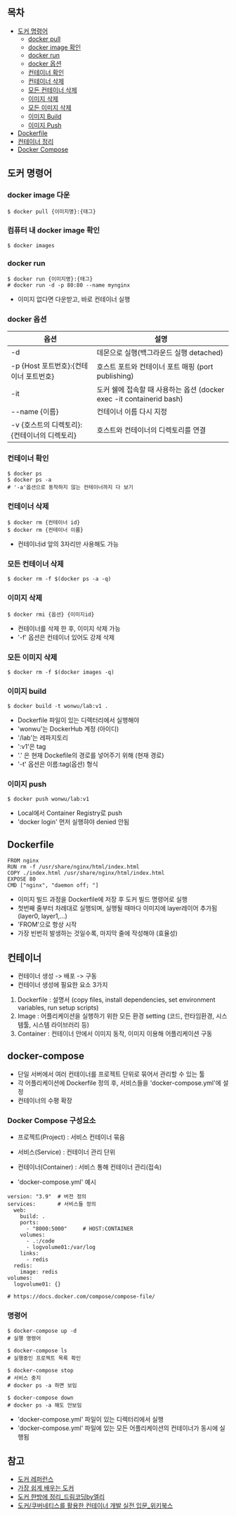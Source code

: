 
## 목차
- [도커 명령어](#도커-명령어)
  - [docker pull](#docker-image-다운)
  - [docker image 확인](#컴퓨터-내-docker-image-확인)
  - [docker run](#docker-run)
  - [docker 옵션](#docker-옵션)
  - [컨테이너 확인](#컨테이너-확인)
  - [컨테이너 삭제](#컨테이너-삭제)
  - [모든 컨테이너 삭제](#모든-컨테이너-삭제)
  - [이미지 삭제](#이미지-삭제)
  - [모든 이미지 삭제](#모든-이미지-삭제)
  - [이미지 Build](#이미지-build)
  - [이미지 Push](#이미지-push)
- [Dockerfile](#Dockerfile)
- [컨테이너 정리](#컨테이너)
- [Docker Compose](#docker-compose)

## 도커 명령어
### docker image 다운
```
$ docker pull {이미지명}:{태그}
```

### 컴퓨터 내 docker image 확인
```
$ docker images
```

### docker run
```
$ docker run {이미지명}:{태그}
# docker run -d -p 80:80 --name mynginx
```
- 이미지 없다면 다운받고, 바로 컨테이너 실행 

### docker 옵션
|옵션  |설명   |
------|------------------------
-d| 데몬으로 실행(백그라운드 실행 detached)
-p {Host 포트번호}:{컨테이너 포트번호} | 호스트 포트와 컨테이너 포트 매핑 (port publishing)
-it| 도커 쉘에 접속할 때 사용하는 옵션 (docker exec -it containerid bash)
--name {이름}| 컨테이너 이름 다시 지정
-v {호스트의 디렉토리}:{컨테이너의 디렉토리}| 호스트와 컨테이너의 디렉토리를 연결

### 컨테이너 확인
```
$ docker ps
$ docker ps -a 
# '-a'옵션으로 동작하지 않는 컨테이너까지 다 보기
```

### 컨테이너 삭제
```
$ docker rm {컨테이너 id}
$ docker rm {컨테이너 이름}
```
- 컨테이너id 앞의 3자리만 사용해도 가능

### 모든 컨테이너 삭제
```
$ docker rm -f $(docker ps -a -q)
```

### 이미지 삭제
```
$ docker rmi {옵션} {이미지id}
```
- 컨테이너를 삭제 한 후, 이미지 삭제 가능
- '-f' 옵션은 컨테이너 있어도 강제 삭제

### 모든 이미지 삭제
```
$ docker rm -f $(docker images -q)
```

### 이미지 build
```
$ docker build -t wonwu/lab:v1 .
```
- Dockerfile 파일이 있는 디렉터리에서 실행해야
- 'wonwu'는 DockerHub 계정 (아이디)
- '/lab'는 레파지토리
- ':v1'은 tag
- '.' 은 현재 Dockefile의 경로를 넣어주기 위해 (현재 경로)
- '-t' 옵션은 이름:tag(옵션) 형식 

### 이미지 push
```
$ docker push wonwu/lab:v1
```
- Local에서 Container Registry로 push
- 'docker login' 먼저 실행햐야 denied 안됨

## Dockerfile
```
FROM nginx 
RUN rm -f /usr/share/nginx/html/index.html 
COPY ./index.html /usr/share/nginx/html/index.html 
EXPOSE 80 
CMD ["nginx", "daemon off; "]

```
- 이미지 빌드 과정을 Dockerfile에 저장 후 도커 빌드 명령어로 실행
- 첫번째 줄부터 차례대로 실행되며, 실행될 때마다 이미지에 layer레이어 추가됨 (layer0, layer1,...)
- 'FROM'으로 항상 시작
- 가장 빈번히 발생하는 것일수록, 마지막 줄에 작성해야 (효율성)

## 컨테이너
- 컨테이너 생성 -> 배포 -> 구동
- 컨테이너 생성에 필요한 요소 3가지
1. Dockerfile : 설명서 (copy files, install dependencies, set environment variables, run setup scripts) 
2. Image : 어플리케이션을 실행하기 위한 모든 환경 setting (코드, 런타임환경, 시스템툴, 시스템 라이브러리 등)
3. Container : 컨테이너 안에서 이미지 동작, 이미지 이용해 어플리케이션 구동

## docker-compose
- 단일 서버에서 여러 컨테이너를 프로젝트 단위로 묶어서 관리할 수 있는 툴
- 각 어플리케이션에 Dockerfile 정의 후, 서비스들을 'docker-compose.yml'에 설정
- 컨테이너의 수평 확장

### Docker Compose 구성요소
- 프로젝트(Project) : 서비스 컨테이너 묶음
- 서비스(Service) : 컨테이너 관리 단위
- 컨테이너(Container) : 서비스 통해 컨테이너 관리(접속)

- 'docker-compose.yml' 예시
```
version: "3.9"  # 버전 정의
services:       # 서비스들 정의
  web:         
    build: .
    ports:
      - "8000:5000"     # HOST:CONTAINER
    volumes:
      - .:/code
      - logvolume01:/var/log
    links:
      - redis
  redis:         
    image: redis
volumes:
  logvolume01: {}
  
# https://docs.docker.com/compose/compose-file/
  ```

### 명령어
```
$ docker-compose up -d
# 실행 명령어

$ docker-compose ls
# 실행중인 프로젝트 목록 확인

$ docker-compose stop
# 서비스 중지
# docker ps -a 하면 보임

$ docker-compose down
# docker ps -a 해도 안보임

```
- 'docker-compose.yml' 파일이 있는 디렉터리에서 실행
- 'docker-compose.yml' 파일에 있는 모든 어플리케이션의 컨테이너가 동시에 실행됨

## 참고
- [도커 레퍼런스](https://docs.docker.com/engine/reference/run/)
- [가장 쉽게 배우는 도커](https://www.yalco.kr/36_docker/)
- [도커 한방에 정리_드림코딩by엘리](https://youtu.be/LXJhA3VWXFA?t=526)
- [도커/쿠버네티스를 활용한 컨테이너 개발 실전 입문_위키북스](http://www.kyobobook.co.kr/product/detailViewKor.laf?mallGb=KOR&ejkGb=KOR&barcode=9791158391447&orderClick=JAH)

